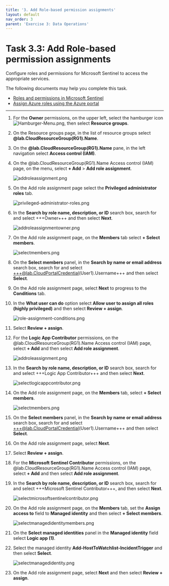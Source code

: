 ```yaml
---
title: '3. Add Role-based permission assignments'
layout: default
nav_order: 3
parent: 'Exercise 3: Data Operations'
---
```


# Task 3.3: Add Role-based permission assignments

Configure roles and permissions for Microsoft Sentinel to access the appropriate services.

The following documents may help you complete this task.

- [Roles and permissions in Microsoft Sentinel](https://learn.microsoft.com/en-us/azure/sentinel/roles#other-roles-and-permissions)  
- [Assign Azure roles using the Azure portal](https://learn.microsoft.com/en-us/azure/role-based-access-control/role-assignments-portal)

---

1. For the **Owner** permissions, on the upper left, select the hamburger icon ![Hamburger-Menu.png](../media/Hamburger-Menu.png), then select **Resource groups**. 

1. On the Resource groups page, in the list of resource groups select **@lab.CloudResourceGroup(RG1).Name**.

1. On the **@lab.CloudResourceGroup(RG1).Name** pane, in the left navigation select **Access control (IAM)**.

1. On the @lab.CloudResourceGroup(RG1).Name  Access control (IAM) page, on the menu, select **+ Add** > **Add role assignment**.

    ![addroleassignment.png](../media/addroleassignment.png)

1. On the Add role assignment page select the **Privileged administrator roles** tab.

    ![privileged-administrator-roles.png](../media/privileged-administrator-roles.png)

1. In the **Search by role name, description, or ID** search box, search for and select +++Owner+++ and then select **Next**.

    ![addroleassignmentowner.png](../media/addroleassignmentowner.png)

1. On the Add role assignment page, on the **Members** tab select **+ Select members**.

    ![selectmembers.png](../media/selectmembers.png)

1. On the **Select members** panel, in the **Search by name or email address** search box, search for and select +++@lab.CloudPortalCredential(User1).Username+++ and then select **Select**.

1. On the Add role assignment page, select **Next** to progress to the **Conditions** tab.

1. In the **What user can do** option select **Allow user to assign all roles (highly privileged)** and then select **Review + assign**.

    ![role-assignment-conditions.png](../media/role-assignment-conditions.png)

1. Select **Review + assign**.

1. For the **Logic App Contributor** permissions, on the @lab.CloudResourceGroup(RG1).Name Access control (IAM) page, select **+ Add** and then select **Add role assignment**.

    ![addroleassignment.png](../media/addroleassignment.png)
    
1. In the **Search by role name, description, or ID** search box, search for and select +++Logic App Contributor+++ and then select **Next**.

    ![selectlogicappcontributor.png](../media/selectlogicappcontributor.png)

1. On the Add role assignment page, on the **Members** tab, select **+ Select members**.

    ![selectmembers.png](../media/selectmembers.png)

1. On the **Select members** panel, in the **Search by name or email address** search box, search for and select +++@lab.CloudPortalCredential(User1).Username+++ and then select **Select**.

1. On the Add role assignment page, select **Next**.

1. Select **Review + assign**.

1. For the **Microsoft Sentinel Contributor** permissions, on the @lab.CloudResourceGroup(RG1).Name Access control (IAM) page, select **+ Add** and then select **Add role assignment**.

1. In the **Search by role name, description, or ID** search box, search for and select +++Microsoft Sentinel Contributor+++, and then select **Next**.

    ![selectmicrosoftsentinelcontributor.png](../media/selectmicrosoftsentinelcontributor.png)

1. On the Add role assignment page, on the **Members** tab, set the **Assign access to** field to **Managed identity** and then select **+ Select members**.

    ![selectmanagedidentitymembers.png](../media/selectmanagedidentitymembers.png)

1. On the **Select managed identities** panel in the **Managed identity** field select **Logic app (1)**. 

1. Select the managed identity **Add-HostToWatchlist-IncidentTrigger** and then select **Select**.

    ![selectmanagedidentity.png](../media/selectmanagedidentity.png)

1. On the Add role assignment page, select **Next** and then select **Review + assign**.

